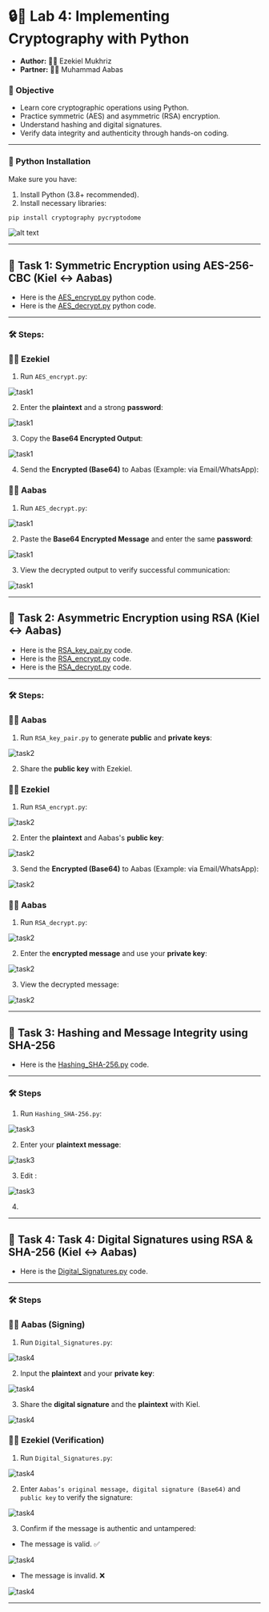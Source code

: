 # 🔒🐍 Lab 4: Implementing Cryptography with Python 

- **Author:** 👦🏾 Ezekiel Mukhriz
- **Partner:** 👦🏾 Muhammad Aabas 

### 📌 Objective
- Learn core cryptographic operations using Python.
- Practice symmetric (AES) and asymmetric (RSA) encryption.
- Understand hashing and digital signatures.
- Verify data integrity and authenticity through hands-on coding.

---

### 🐍 Python Installation
Make sure you have:
1. Install Python (3.8+ recommended).
2. Install necessary libraries:
```bash
pip install cryptography pycryptodome
```

![alt text](<Screenshots/python_installation.png>)

---

## 🔹 Task 1: Symmetric Encryption using AES-256-CBC (Kiel ↔ Aabas)

- Here is the [AES_encrypt.py](Python_Source/AES_encrypt.py) python code.
- Here is the [AES_decrypt.py](Python_Source/AES_decrypt.py) python code.

---

### 🛠️ Steps:

### 👦🏾 Ezekiel 

1. Run `AES_encrypt.py`:

![task1](Screenshots/task1_code1.png) 

2. Enter the **plaintext** and a strong **password**:

![task1](Screenshots/task1_encrypt1.png) 

3. Copy the **Base64 Encrypted Output**:

![task1](Screenshots/task1_encrypt2.png) 

4. Send the **Encrypted (Base64)** to Aabas (Example: via Email/WhatsApp):

### 👦🏾 Aabas 

1. Run `AES_decrypt.py`:

![task1](Screenshots/task1_code2.png) 

2. Paste the **Base64 Encrypted Message** and enter the same **password**:

![task1](Screenshots/task1_decrypt1.png)

3. View the decrypted output to verify successful communication:

![task1](Screenshots/task1_decrypt2.png) 

---

## 🔹 Task 2: Asymmetric Encryption using RSA (Kiel ↔ Aabas)

- Here is the [RSA_key_pair.py](Python_Source/RSA_key_pair.py) code.
- Here is the [RSA_encrypt.py](Python_Source/RSA_encrypt.py) code.
- Here is the [RSA_decrypt.py](Python_Source/RSA_decrypt.py) code.

---

### 🛠️ Steps:

### 👦🏾 Aabas 

1. Run `RSA_key_pair.py` to generate **public** and **private keys**:

![task2](Screenshots/task2_code1.png) 

2. Share the **public key** with Ezekiel.

### 👦🏾 Ezekiel 

1. Run `RSA_encrypt.py`:

![task2](Screenshots/task2_code2.png) 

2. Enter the **plaintext** and Aabas's **public key**:

![task2](Screenshots/task2_encrypt1.png) 

3. Send the **Encrypted (Base64)** to Aabas (Example: via Email/WhatsApp):

![task2](Screenshots/task2_encrypt2.png) 

### 👦🏾 Aabas 

1. Run `RSA_decrypt.py`:

![task2](Screenshots/task2_code3.png) 

2. Enter the **encrypted message** and use your **private key**:

![task2](Screenshots/task2_decrypt1.png) 

3. View the decrypted message:

![task2](Screenshots/task2_decrypt2.png) 

---

## 🔹 Task 3: Hashing and Message Integrity using SHA-256

- Here is the [Hashing_SHA-256.py](Python_Source/Hashing_SHA-256.py) code.

---

### 🛠️ Steps

1. Run `Hashing_SHA-256.py`:

![task3](Screenshots/task3_code.png) 

2. Enter your **plaintext message**:

![task3](Screenshots/task3_hash1.png)

3. Edit :

![task3](Screenshots/task3_hash2.png)

4. 



---

## 🔹 Task 4: Task 4: Digital Signatures using RSA & SHA-256 (Kiel ↔ Aabas)

- Here is the [Digital_Signatures.py](Python_Source/Digital_Signatures.py) code.

---

### 🛠️ Steps

### 👦🏾 Aabas (Signing)

1. Run `Digital_Signatures.py`:

![task4](Screenshots/task4_code1.png) 

2. Input the **plaintext** and your **private key**:

![task4](Screenshots/task4_ds1.png)  

3. Share the **digital signature** and the **plaintext** with Kiel.

![task4](Screenshots/task4_ds2.png) 

### 👦🏾 Ezekiel (Verification)

1. Run `Digital_Signatures.py`:

![task4](Screenshots/task4_code2.png) 

2. Enter `Aabas’s original message, digital signature (Base64)` and `public key` to verify the signature:

![task4](Screenshots/task4_ds3.png)

3. Confirm if the message is authentic and untampered:
- The message is valid. ✅

![task4](Screenshots/task4_valid.png)

- The message is invalid. ❌

![task4](Screenshots/task4_invalid.png)

---

